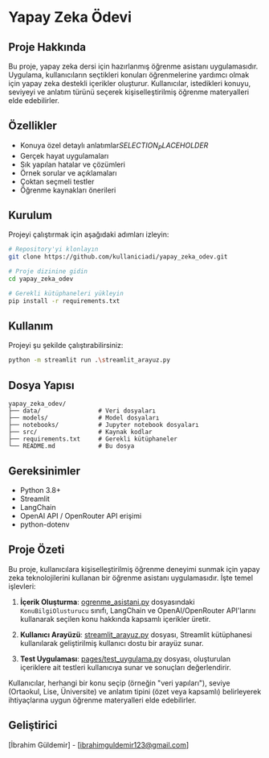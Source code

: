 # Yapay Zeka Ödevi

## Proje Hakkında
Bu proje, yapay zeka dersi için hazırlanmış öğrenme asistanı uygulamasıdır. Uygulama, kullanıcıların seçtikleri konuları öğrenmelerine yardımcı olmak için yapay zeka destekli içerikler oluşturur. Kullanıcılar, istedikleri konuyu, seviyeyi ve anlatım türünü seçerek kişiselleştirilmiş öğrenme materyalleri elde edebilirler.

## Özellikler
- Konuya özel detaylı anlatımlar$SELECTION_PLACEHOLDER$
- Gerçek hayat uygulamaları
- Sık yapılan hatalar ve çözümleri
- Örnek sorular ve açıklamaları
- Çoktan seçmeli testler
- Öğrenme kaynakları önerileri

## Kurulum
Projeyi çalıştırmak için aşağıdaki adımları izleyin:

```bash
# Repository'yi klonlayın
git clone https://github.com/kullaniciadi/yapay_zeka_odev.git

# Proje dizinine gidin
cd yapay_zeka_odev

# Gerekli kütüphaneleri yükleyin
pip install -r requirements.txt
```

## Kullanım
Projeyi şu şekilde çalıştırabilirsiniz:

```bash
python -m streamlit run .\streamlit_arayuz.py
```

## Dosya Yapısı

```
yapay_zeka_odev/
├── data/                # Veri dosyaları
├── models/              # Model dosyaları
├── notebooks/           # Jupyter notebook dosyaları
├── src/                 # Kaynak kodlar
├── requirements.txt     # Gerekli kütüphaneler
└── README.md            # Bu dosya
```

## Gereksinimler
- Python 3.8+
- Streamlit
- LangChain
- OpenAI API / OpenRouter API erişimi
- python-dotenv

## Proje Özeti

Bu proje, kullanıcılara kişiselleştirilmiş öğrenme deneyimi sunmak için yapay zeka teknolojilerini kullanan bir öğrenme asistanı uygulamasıdır. İşte temel işlevleri:

1. **İçerik Oluşturma**: [ogrenme_asistani.py](\ogrenme_asistani.py) dosyasındaki `KonuBilgiOlusturucu` sınıfı, LangChain ve OpenAI/OpenRouter API'larını kullanarak seçilen konu hakkında kapsamlı içerikler üretir.

2. **Kullanıcı Arayüzü**: [streamlit_arayuz.py](\streamlit_arayuz.py) dosyası, Streamlit kütüphanesi kullanılarak geliştirilmiş kullanıcı dostu bir arayüz sunar.

3. **Test Uygulaması**: [pages/test_uygulama.py](\pages\test_uygulama.py) dosyası, oluşturulan içeriklere ait testleri kullanıcıya sunar ve sonuçları değerlendirir.

Kullanıcılar, herhangi bir konu seçip (örneğin "veri yapıları"), seviye (Ortaokul, Lise, Üniversite) ve anlatım tipini (özet veya kapsamlı) belirleyerek ihtiyaçlarına uygun öğrenme materyalleri elde edebilirler.

## Geliştirici
[İbrahim Güldemir] - [ibrahimguldemir123@gmail.com]
